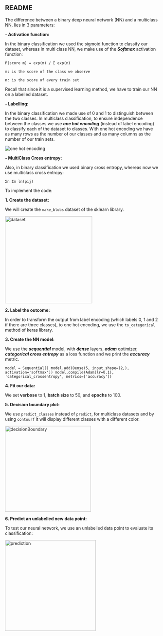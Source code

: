 ## README

The difference between a binary deep neural network (NN) and a multiclass NN, lies in 3 parameters:

**- Activation function:**

In the binary classification we used the sigmoid function to classify our dataset, whereas in multi class NN, we make use of the ***Softmax*** activation function:

`P(score m) = exp(m) / Σ exp(n)`

`m: is the score of the class we observe`

`n: is the score of every train set`

Recall that since it is a supervised learning method, we have to train our NN on a labelled dataset.

**- Labelling:**

In the binary classification we made use of 0 and 1 to distinguish between the two classes.
In multiclass classification, to ensure independence between the classes we use ***one hot encoding*** (instead of label encoding) to classify each of the dataset to classes. With one hot encoding we have as many rows as the number of our classes and as many columns as the number of our train sets.

![one hot encoding](https://user-images.githubusercontent.com/34197007/79899215-ca7ec100-840c-11ea-8ed0-a97b97534351.jpg)


**- MultiClass Cross entropy:**

Also, in binary classification we used binary cross entropy, whereas now we use multiclass cross entropy:

`Σn Σm ln(pij)`


To implement the code:

**1. Create the dataset:**

We will create the `make_blobs` dataset of the sklearn library.

<img width="286" alt="dataset" src="https://user-images.githubusercontent.com/34197007/79899220-cb175780-840c-11ea-9d08-0e707175549e.PNG">

**2.  Label the outcome:**

In order to transform the output from label encoding (which labels 0, 1 and 2 if there are three classes), to one hot encoding, we use the `to_categorical` method of keras library.

**3. Create the NN model:**

We use the ***sequential*** model, with ***dense*** layers, ***adam*** optimizer, ***categorical cross entropy*** as a loss function and we print the ***accuracy*** metric.

`model = Sequential()
model.add(Dense(5, input_shape=(2,), activation='softmax'))
model.compile(Adam(lr=0.1), 'categorical_crossentropy', metrics=['accuracy'])`

**4. Fit our data:**

We set **verbose** to 1, **batch size** to 50, and **epochs** to 100. 

**5. Decision boundary plot:**

We use `predict_classes` instead of `predict`, for multiclass datasets and by using `contourf`  it will display different classes with a different color.

<img width="282" alt="decisionBoundary" src="https://user-images.githubusercontent.com/34197007/79899212-c9e62a80-840c-11ea-9bcd-13370309ca86.PNG">

**6. Predict an unlabelled new data point:**

To test our neural network, we use an unlabelled data point to evaluate its classification:

<img width="298" alt="prediction" src="https://user-images.githubusercontent.com/34197007/79899218-cb175780-840c-11ea-841c-8cf42b529a14.PNG">
